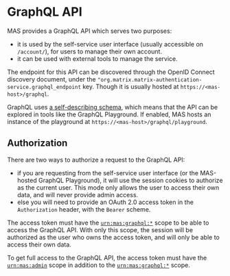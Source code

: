 # GraphQL API

MAS provides a GraphQL API which serves two purposes:

 - it is used by the self-service user interface (usually accessible on `/account/`), for users to manage their own account.
 - it can be used with external tools to manage the service.

The endpoint for this API can be discovered through the OpenID Connect discovery document, under the `"org.matrix.matrix-authentication-service.graphql_endpoint` key.
Though it is usually hosted at `https://<mas-host>/graphql`.

GraphQL uses [a self-describing schema](https://github.com/matrix-org/matrix-authentication-service/blob/main/frontend/schema.graphql), which means that the API can be explored in tools like the GraphQL Playground.
If enabled, MAS hosts an instance of the playground at `https://<mas-host>/graphql/playground`.

## Authorization

There are two ways to authorize a request to the GraphQL API:

 - if you are requesting from the self-service user interface (or the MAS-hosted GraphQL Playground), it will use the session cookies to authorize as the current user. This mode only allows the user to access their own data, and will never provide admin access.
 - else you will need to provide an OAuth 2.0 access token in the `Authorization` header, with the `Bearer` scheme.

The access token must have the [`urn:mas:graphql:*`] scope to be able to access the GraphQL API.
With only this scope, the session will be authorized as the user who owns the access token, and will only be able to access their own data.

To get full access to the GraphQL API, the access token must have the [`urn:mas:admin`] scope in addition to the [`urn:mas:graphql:*`] scope.

[`urn:mas:graphql:*`]: ./scopes.md#urnmasgraphql
[`urn:mas:admin`]: ./scopes.md#urnmasadmin
